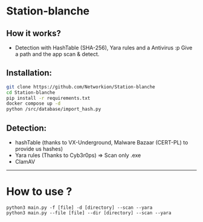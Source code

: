 # Station-blanche

## How it works?

- Detection with HashTable (SHA-256), Yara rules and a Antivirus :p
  Give a path and the app scan & detect.


## Installation:

```sh
git clone https://github.com/Networkion/Station-blanche
cd Station-blanche
pip install -r requirements.txt
docker compose up -d
python /src/database/import_hash.py
```

## Detection:

- hashTable (thanks to VX-Underground, Malware Bazaar (CERT-PL) to provide us hashes)
- Yara rules (Thanks to Cyb3r0ps) => Scan only .exe
- ClamAV

-----

# How to use ?


```ssh
python3 main.py -f [file] -d [directory] --scan --yara
python3 main.py --file [file] --dir [directory] --scan --yara 
```
